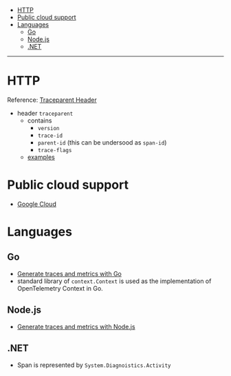- [HTTP](#http)
- [Public cloud support](#public-cloud-support)
- [Languages](#languages)
  * [Go](#go)
  * [Node.js](#nodejs)
  * [.NET](#net)
____

# HTTP

Reference: [Traceparent
Header](https://www.w3.org/TR/trace-context/#traceparent-header)

- header `traceparent`
  * contains
    + `version`
    + `trace-id`
    + `parent-id` (this can be undersood as `span-id`)
    + `trace-flags`
  * [examples](https://www.w3.org/TR/trace-context/#traceparent-header)

# Public cloud support

- [Google Cloud](https://cloud.google.com/trace/docs/trace-context#gc-context-propagation)

# Languages

## Go

- [Generate traces and metrics with
  Go](https://cloud.google.com/stackdriver/docs/instrumentation/setup/go)
- standard library of `context.Context` is used as the implementation of
  OpenTelemetry Context in Go.

## Node.js

- [Generate traces and metrics with
  Node.js](https://cloud.google.com/stackdriver/docs/instrumentation/setup/nodejs)

## .NET

- Span is represented by `System.Diagnoistics.Activity`
